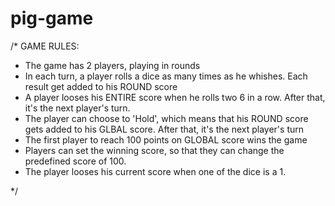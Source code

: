 # pig-game
/*
GAME RULES:

- The game has 2 players, playing in rounds
- In each turn, a player rolls a dice as many times as he whishes. Each result get added to his ROUND score
- A player looses his ENTIRE score when he rolls two 6 in a row. After that, it's the next player's turn.     
- The player can choose to 'Hold', which means that his ROUND score gets added to his GLBAL score. After that, it's the next player's turn
- The first player to reach 100 points on GLOBAL score wins the game
- Players can set the winning score, so that they can change the predefined score of 100.
- The player looses his current score when one of the dice is a 1.

*/ 
